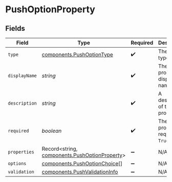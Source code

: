 # PushOptionProperty


## Fields

| Field                                                                                          | Type                                                                                           | Required                                                                                       | Description                                                                                    |
| ---------------------------------------------------------------------------------------------- | ---------------------------------------------------------------------------------------------- | ---------------------------------------------------------------------------------------------- | ---------------------------------------------------------------------------------------------- |
| `type`                                                                                         | [components.PushOptionType](../../models/components/pushoptiontype.md)                         | :heavy_check_mark:                                                                             | The option type.                                                                               |
| `displayName`                                                                                  | *string*                                                                                       | :heavy_check_mark:                                                                             | The property's display name.                                                                   |
| `description`                                                                                  | *string*                                                                                       | :heavy_check_mark:                                                                             | A description of the property.                                                                 |
| `required`                                                                                     | *boolean*                                                                                      | :heavy_check_mark:                                                                             | The property is required if `True`.                                                            |
| `properties`                                                                                   | Record<string, [components.PushOptionProperty](../../models/components/pushoptionproperty.md)> | :heavy_minus_sign:                                                                             | N/A                                                                                            |
| `options`                                                                                      | [components.PushOptionChoice](../../models/components/pushoptionchoice.md)[]                   | :heavy_minus_sign:                                                                             | N/A                                                                                            |
| `validation`                                                                                   | [components.PushValidationInfo](../../models/components/pushvalidationinfo.md)                 | :heavy_minus_sign:                                                                             | N/A                                                                                            |